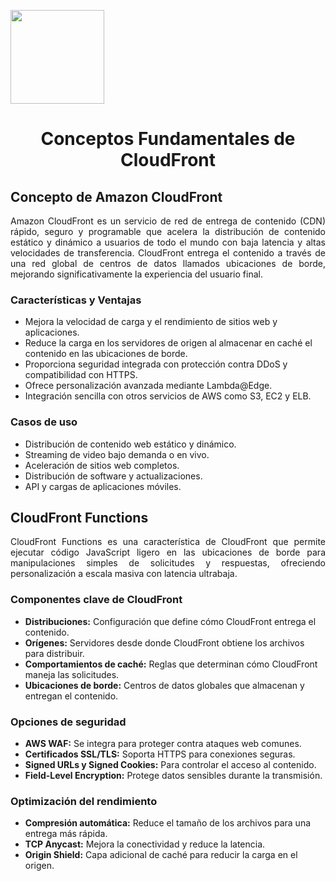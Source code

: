 <p align="left">
  <img src="https://semanadelcannabis.cayetano.edu.pe/assets/img/logo-upch.png" width="150">
  <h1 align="center">Conceptos Fundamentales de CloudFront</h1>
</p>

## Concepto de Amazon CloudFront
<p align="justify">Amazon CloudFront es un servicio de red de entrega de contenido (CDN) rápido, seguro y programable que acelera la distribución de contenido estático y dinámico a usuarios de todo el mundo con baja latencia y altas velocidades de transferencia. CloudFront entrega el contenido a través de una red global de centros de datos llamados ubicaciones de borde, mejorando significativamente la experiencia del usuario final.</p>


### Características y Ventajas
- Mejora la velocidad de carga y el rendimiento de sitios web y aplicaciones.
- Reduce la carga en los servidores de origen al almacenar en caché el contenido en las ubicaciones de borde.
- Proporciona seguridad integrada con protección contra DDoS y compatibilidad con HTTPS.
- Ofrece personalización avanzada mediante Lambda@Edge.
- Integración sencilla con otros servicios de AWS como S3, EC2 y ELB.

### Casos de uso
- Distribución de contenido web estático y dinámico.
- Streaming de video bajo demanda o en vivo.
- Aceleración de sitios web completos.
- Distribución de software y actualizaciones.
- API y cargas de aplicaciones móviles.

## CloudFront Functions
<p align="justify">CloudFront Functions es una característica de CloudFront que permite ejecutar código JavaScript ligero en las ubicaciones de borde para manipulaciones simples de solicitudes y respuestas, ofreciendo personalización a escala masiva con latencia ultrabaja.</p>

### Componentes clave de CloudFront
- **Distribuciones:** Configuración que define cómo CloudFront entrega el contenido.
- **Orígenes:** Servidores desde donde CloudFront obtiene los archivos para distribuir.
- **Comportamientos de caché:** Reglas que determinan cómo CloudFront maneja las solicitudes.
- **Ubicaciones de borde:** Centros de datos globales que almacenan y entregan el contenido.

### Opciones de seguridad
- **AWS WAF:** Se integra para proteger contra ataques web comunes.
- **Certificados SSL/TLS:** Soporta HTTPS para conexiones seguras.
- **Signed URLs y Signed Cookies:** Para controlar el acceso al contenido.
- **Field-Level Encryption:** Protege datos sensibles durante la transmisión.

### Optimización del rendimiento
- **Compresión automática:** Reduce el tamaño de los archivos para una entrega más rápida.
- **TCP Anycast:** Mejora la conectividad y reduce la latencia.
- **Origin Shield:** Capa adicional de caché para reducir la carga en el origen.
